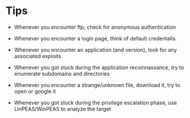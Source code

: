 # Tips
- Whenever you encounter ftp, check for anonymous authentication

- Whenever you encounter a login page, think of default credentails.
- Whenever you encounter an application (and version), look for any associated exploits
- Whenever you got stuck during the application recoinnassance, try to enumerate subdomains and directories

- Whenever you encounter a strange/unknown file, download it, try to open or google it
- Whenever you got stuck during the privilege escalation phase, use LinPEAS/WinPEAS to analyze the target